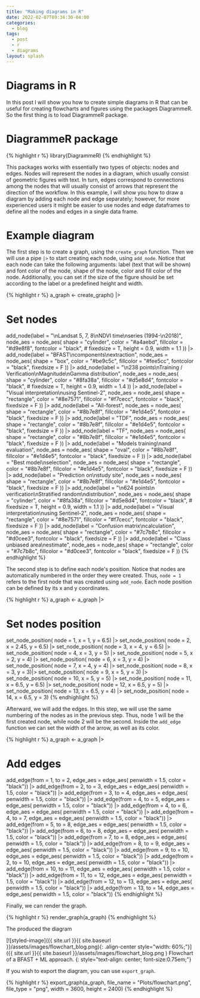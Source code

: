 ```yaml
---
title: "Making diagrams in R"
date: 2022-02-07T09:34:30-04:00
categories:
  - blog
tags:
  - post
  - r
  - diagrams
layout: splash
---
```


# Diagrams in R

In this post I will show you how to create simple diagrams in R that can be useful for creating flowcharts and figures using the packages DiagrammeR. So the first thing is to load DiagrammeR package.

# DiagrammeR package

{% highlight r %}
library(DiagrammeR)
{% endhighlight %}

This packages works with essentially two types of objects: nodes and edges. Nodes will represent the nodes in a diagram, which usually consist of geometric figures with text. In turn, edges correspond to connections among the nodes that will usually consist of arrows that represent the direction of the workflow. In this example, I will show you how to draw a diagram by adding each node and edge separately; however, for more experienced users it might be easier to use nodes and edge dataframes to define all the nodes and edges in a single data frame.

# Example diagram

The first step is to create a graph, using the `create_graph` function. Then we will use a pipe `|>` to start creating each node, using `add_node`. Notice that each node can take the following arguments: label (text that will be shown) and font color of the node, shape of the node, color and fill color of the node. Additionally, you can set if the size of the figure should be set according to the label or a predefined height and width. 

{% highlight r %}
a_graph <- create_graph() |>
  # Set nodes
  add_node(label = "\nLandsat 5, 7, 8\nNDVI time\nseries (1994-\n2018)", 
           node_aes = node_aes(
             shape = "cylinder",
             color = "#a4aebd",
             fillcolor = "#d9e8f8",
             fontcolor = "black",
             # fixedsize = T,
             height = 0.9,
             width = 1.1
           )) |>
  add_node(label = "BFAST\ncomponents\nextraction", 
           node_aes = node_aes(
             shape = "box",
             color = "#be9c5c",
             fillcolor = "#fee5cc",
             fontcolor = "black",
             fixedsize = F
           )) |>
  add_node(label = "\n238 points\nTraining / Verification\nMagnitude\nGamma distribution", 
           node_aes = node_aes(
             shape = "cylinder",
             color = "#8fa38a",
             fillcolor = "#d5e8d4",
             fontcolor = "black",
             # fixedsize = T,
             height = 0.9,
             width = 1.4
           )) |>
  add_node(label = "Visual interpretation\nusing Sentinel-2", 
           node_aes = node_aes(
             shape = "rectangle",
             color = "#8e7571",
             fillcolor = "#f7cecc",
             fontcolor = "black",
             fixedsize = F
           )) |>
  add_node(label = "All-forest", 
           node_aes = node_aes(
             shape = "rectangle",
             color = "#8b7e8f",
             fillcolor = "#e1d4e5",
             fontcolor = "black",
             fixedsize = F
           )) |>
  add_node(label = "TDF", 
           node_aes = node_aes(
             shape = "rectangle",
             color = "#8b7e8f",
             fillcolor = "#e1d4e5",
             fontcolor = "black",
             fixedsize = F
           )) |>
  add_node(label = "TF", 
           node_aes = node_aes(
             shape = "rectangle",
             color = "#8b7e8f",
             fillcolor = "#e1d4e5",
             fontcolor = "black",
             fixedsize = F
           )) |>
  add_node(label = "Models training\nand evaluation", 
           node_aes = node_aes(
             shape = "oval",
             color = "#8b7e8f",
             fillcolor = "#e1d4e5",
             fontcolor = "black",
             fixedsize = F
           )) |>
  add_node(label = "Best model\nselection", 
           node_aes = node_aes(
             shape = "rectangle",
             color = "#8b7e8f",
             fillcolor = "#e1d4e5",
             fontcolor = "black",
             fixedsize = F
           )) |>
  add_node(label = "Prediction on\nstudy site", 
           node_aes = node_aes(
             shape = "rectangle",
             color = "#8b7e8f",
             fillcolor = "#e1d4e5",
             fontcolor = "black",
             fixedsize = F
           )) |>
  add_node(label = "\n624 points\n verification\nStratified random\ndistribution", 
           node_aes = node_aes(
             shape = "cylinder",
             color = "#8fa38a",
             fillcolor = "#d5e8d4",
             fontcolor = "black",
             # fixedsize = T,
             height = 0.9,
             width = 1.1
           )) |>
  add_node(label = "Visual interpretation\nusing Sentinel-2", 
           node_aes = node_aes(
             shape = "rectangle",
             color = "#8e7571",
             fillcolor = "#f7cecc",
             fontcolor = "black",
             fixedsize = F
           )) |>
  add_node(label = "Confusion matrix\ncalculation", 
           node_aes = node_aes(
             shape = "rectangle",
             color = "#7c7b8c",
             fillcolor = "#d0cee3",
             fontcolor = "black",
             fixedsize = F
           )) |>
  add_node(label = "Class unbiased area\nestimate", 
           node_aes = node_aes(
             shape = "rectangle",
             color = "#7c7b8c",
             fillcolor = "#d0cee3",
             fontcolor = "black",
             fixedsize = F
           )) 
{% endhighlight %}

The second step is to define each node's position. Notice that nodes are automatically numbered in the order they were created. Thus, `node = 1` refers to the first node that was created using `add_node`. Each node position can be defined by its x and y coordinates.

{% highlight r %}
a_graph <- a_graph |>
  # Set nodes position
  set_node_position(
    node = 1,
    x = 1, y = 6.5) |>
  set_node_position(
    node = 2,
    x = 2.45, y = 6.5) |>
  set_node_position(
    node = 3,
    x = 4, y = 6.5) |>
  set_node_position(
    node = 4,
    x = 3, y = 5) |>
  set_node_position(
    node = 5,
    x = 2, y = 4) |>
  set_node_position(
    node = 6,
    x = 3, y = 4) |>
  set_node_position(
    node = 7,
    x = 4, y = 4) |>
  set_node_position(
    node = 8,
    x = 3, y = 3)|>
  set_node_position(
    node = 9,
    x = 5, y = 3) |>
  set_node_position(
    node = 10,
    x = 5, y = 5) |>
  set_node_position(
    node = 11,
    x = 6.5, y = 6.5) |>
  set_node_position(
    node = 12,
    x = 6.5, y = 5) |>
  set_node_position(
    node = 13,
    x = 6.5, y = 4) |>
  set_node_position(
    node = 14,
    x = 6.5, y = 3)
{% endhighlight %}

Afterward, we will add the edges. In this step, we will use the same numbering of the nodes as in the previous step. Thus, node 1 will be the first created node, while node 2 will be the second. Inside the `add_edge` function we can set the width of the arrow, as well as its color.

{% highlight r %}
a_graph <- a_graph |>
  # Add edges
  add_edge(from = 1, to = 2, 
           edge_aes = edge_aes(
             penwidth = 1.5,
             color = "black")) |>
  add_edge(from = 2, to = 3, 
           edge_aes = edge_aes(
             penwidth = 1.5,
             color = "black")) |>
  add_edge(from = 3, to = 4, 
           edge_aes = edge_aes(
             penwidth = 1.5,
             color = "black")) |>
  add_edge(from = 4, to = 5, 
           edge_aes = edge_aes(
             penwidth = 1.5,
             color = "black")) |>
  add_edge(from = 4, to = 6, 
           edge_aes = edge_aes(
             penwidth = 1.5,
             color = "black")) |>
  add_edge(from = 4, to = 7, 
           edge_aes = edge_aes(
             penwidth = 1.5,
             color = "black")) |>
  add_edge(from = 5, to = 8, 
           edge_aes = edge_aes(
             penwidth = 1.5,
             color = "black")) |>
  add_edge(from = 6, to = 8, 
           edge_aes = edge_aes(
             penwidth = 1.5,
             color = "black")) |>
  add_edge(from = 7, to = 8, 
           edge_aes = edge_aes(
             penwidth = 1.5,
             color = "black")) |>
  add_edge(from = 8, to = 9, 
           edge_aes = edge_aes(
             penwidth = 1.5,
             color = "black")) |>
  add_edge(from = 9, to = 10, 
           edge_aes = edge_aes(
             penwidth = 1.5,
             color = "black")) |>
  add_edge(from = 2, to = 10,
           edge_aes = edge_aes(
             penwidth = 1.5,
             color = "black")) |>
  add_edge(from = 10, to = 11, 
           edge_aes = edge_aes(
             penwidth = 1.5,
             color = "black")) |>
  add_edge(from = 11, to = 12, 
           edge_aes = edge_aes(
             penwidth = 1.5,
             color = "black")) |>
  add_edge(from = 12, to = 13,
           edge_aes = edge_aes(
             penwidth = 1.5,
             color = "black")) |>
  add_edge(from = 13, to = 14,
           edge_aes = edge_aes(
             penwidth = 1.5,
             color = "black"))
{% endhighlight %}

Finally, we can render the graph.

{% highlight r %}
render_graph(a_graph)
{% endhighlight %}

The produced the diagram

[![styled-image]({{ site.url }}{{ site.baseurl }}/assets/images/flowchart_blog.png){: .align-center style="width: 60%;"}]({{ site.url }}{{ site.baseurl }}/assets/images/flowchart_blog.png ) Flowchart of a BFAST + ML approach.
{: style="text-align: center; font-size:0.75em;"}

If you wish to export the diagram, you can use `export_graph`.

{% highlight r %}
export_graph(a_graph,
             file_name = "Plots/flowchart.png",
             file_type = "png",
             width = 3600,
             height = 2400)
{% endhighlight %}